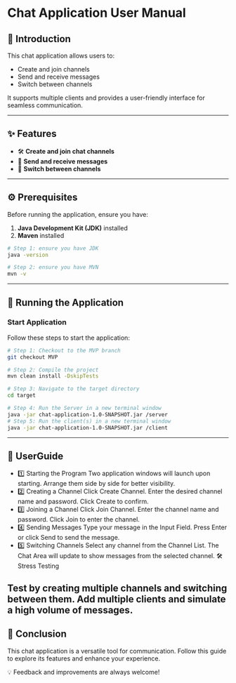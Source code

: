 # **Chat Application User Manual**

## **📘 Introduction**
This chat application allows users to:
- Create and join channels
- Send and receive messages
- Switch between channels

It supports multiple clients and provides a user-friendly interface for seamless communication.

---

## **✨ Features**
- 🛠️ **Create and join chat channels**
- 📩 **Send and receive messages**
- 🔄 **Switch between channels**

---

## **⚙️ Prerequisites**
Before running the application, ensure you have:
1. **Java Development Kit (JDK)** installed
2. **Maven** installed
```bash
# Step 1: ensure you have JDK
java -version

# Step 2: ensure you have MVN
mvn -v
```


---

## **🚀 Running the Application**

### **Start Application**
Follow these steps to start the application:

```bash
# Step 1: Checkout to the MVP branch
git checkout MVP

# Step 2: Compile the project
mvn clean install -DskipTests

# Step 3: Navigate to the target directory
cd target

# Step 4: Run the Server in a new terminal window
java -jar chat-application-1.0-SNAPSHOT.jar /server
# Step 5: Run the client(s) in a new terminal window
java -jar chat-application-1.0-SNAPSHOT.jar /client
``` 
---
## **📖 UserGuide**


- 1️⃣ Starting the Program
Two application windows will launch upon starting.
Arrange them side by side for better visibility.
- 2️⃣ Creating a Channel
Click Create Channel.
Enter the desired channel name and password.
Click Create to confirm.
- 3️⃣ Joining a Channel
Click Join Channel.
Enter the channel name and password.
Click Join to enter the channel.
- 4️⃣ Sending Messages
Type your message in the Input Field.
Press Enter or click Send to send the message.
- 5️⃣ Switching Channels
Select any channel from the Channel List.
The Chat Area will update to show messages from the selected channel.
🛠️ Stress Testing

Test by creating multiple channels and switching between them.
Add multiple clients and simulate a high volume of messages.
---
## **🎯 Conclusion**


This chat application is a versatile tool for communication. Follow this guide to explore its features and enhance your experience.

💡 Feedback and improvements are always welcome!
